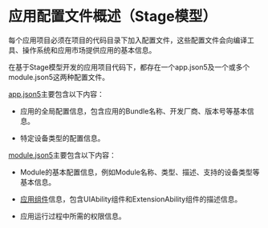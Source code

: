 # 应用配置文件概述（Stage模型）


每个应用项目必须在项目的代码目录下加入配置文件，这些配置文件会向编译工具、操作系统和应用市场提供应用的基本信息。


在基于Stage模型开发的应用项目代码下，都存在一个app.json5及一个或多个module.json5这两种配置文件。


[app.json5](app-configuration-file.md)主要包含以下内容：


- 应用的全局配置信息，包含应用的Bundle名称、开发厂商、版本号等基本信息。

- 特定设备类型的配置信息。


[module.json5](module-configuration-file.md)主要包含以下内容：


- Module的基本配置信息，例如Module名称、类型、描述、支持的设备类型等基本信息。

- [应用组件](../application-models/stage-model-development-overview.md)信息，包含UIAbility组件和ExtensionAbility组件的描述信息。

- 应用运行过程中所需的权限信息。
